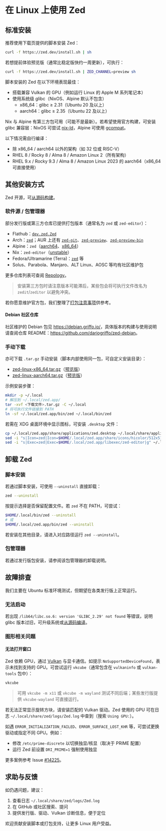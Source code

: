 # 在 Linux 上使用 Zed

## 标准安装

推荐使用下载页提供的脚本安装 Zed：

```sh
curl -f https://zed.dev/install.sh | sh
```

若想提前体验预览版（通常比稳定版快约一周更新），可执行：

```sh
curl -f https://zed.dev/install.sh | ZED_CHANNEL=preview sh
```

脚本安装的 Zed 在以下环境表现最佳：

- 搭载兼容 Vulkan 的 GPU（例如运行 Linux 的 Apple M 系列笔记本）
- 使用系统级 glibc（NixOS、Alpine 默认不包含）
  - x86_64：glibc ≥ 2.31（Ubuntu 20 及以上）
  - aarch64：glibc ≥ 2.35（Ubuntu 22 及以上）

Nix 与 Alpine 有第三方包可用（可能不是最新）。若希望使用官方构建，可安装 glibc 兼容层：NixOS 可尝试 [nix-ld](https://github.com/Mic92/nix-ld)，Alpine 可使用 [gcompat](https://wiki.alpinelinux.org/wiki/Running_glibc_programs)。

以下情况需自行编译：

- 除 x86_64 / aarch64 以外的架构（如 32 位或 RISC-V）
- RHEL 8 / Rocky 8 / Alma 8 / Amazon Linux 2（所有架构）
- RHEL 9.x / Rocky 9.3 / Alma 8 / Amazon Linux 2023 的 aarch64（x86_64 可直接使用）

## 其他安装方式

Zed 开源，可[从源码构建](./development/linux.md)。

### 软件源 / 包管理器

部分发行版或第三方仓库已提供打包版本（通常名为 `zed` 或 `zed-editor`）：

- Flathub：[`dev.zed.Zed`](https://flathub.org/apps/dev.zed.Zed)
- Arch：[`zed`](https://archlinux.org/packages/extra/x86_64/zed/)；AUR 上还有 [`zed-git`](https://aur.archlinux.org/packages/zed-git)、[`zed-preview`](https://aur.archlinux.org/packages/zed-preview)、[`zed-preview-bin`](https://aur.archlinux.org/packages/zed-preview-bin)
- Alpine：`zed`（[aarch64](https://pkgs.alpinelinux.org/package/edge/testing/aarch64/zed)、[x86_64](https://pkgs.alpinelinux.org/package/edge/testing/x86_64/zed)）
- Nix：`zed-editor`（[unstable](https://search.nixos.org/packages?channel=unstable&show=zed-editor)）
- Fedora/Ultramarine (Terra)：[`zed`](https://github.com/terrapkg/packages/tree/frawhide/anda/devs/zed/stable) 等
- Solus、Parabola、Manjaro、ALT Linux、AOSC 等均有社区维护包

更多仓库列表可查阅 [Repology](https://repology.org/project/zed-editor/versions)。

> 安装第三方包时请注意版本可能滞后，某些包会将可执行文件改名为 `zedit`/`zeditor` 以避免冲突。

若你愿意维护官方包，我们整理了[打包注意事项](./development/linux.md#notes-for-packaging-zed)供参考。

#### Debian 社区仓库

社区维护的 Debian 包见 <https://debian.griffo.io/>，具体版本的构建与使用说明请查阅仓库 README：<https://github.com/dariogriffo/zed-debian>。

### 手动下载

亦可下载 `.tar.gz` 手动安装（脚本内部使用同一包，可自定义安装目录）：

- [zed-linux-x86_64.tar.gz](https://zed.dev/api/releases/stable/latest/zed-linux-x86_64.tar.gz)（[预览版](https://zed.dev/api/releases/preview/latest/zed-linux-x86_64.tar.gz)）
- [zed-linux-aarch64.tar.gz](https://zed.dev/api/releases/stable/latest/zed-linux-aarch64.tar.gz)（[预览版](https://zed.dev/api/releases/preview/latest/zed-linux-aarch64.tar.gz)）

示例安装步骤：

```sh
mkdir -p ~/.local
# 解压到 ~/.local/zed.app/
tar -xvf <下载文件>.tar.gz -C ~/.local
# 将可执行文件链接到 PATH
ln -sf ~/.local/zed.app/bin/zed ~/.local/bin/zed
```

若需在 XDG 桌面环境中显示图标，可安装 `.desktop` 文件：

```sh
cp ~/.local/zed.app/share/applications/zed.desktop ~/.local/share/applications/dev.zed.Zed.desktop
sed -i "s|Icon=zed|Icon=$HOME/.local/zed.app/share/icons/hicolor/512x512/apps/zed.png|g" ~/.local/share/applications/dev.zed.Zed.desktop
sed -i "s|Exec=zed|Exec=$HOME/.local/zed.app/libexec/zed-editor|g" ~/.local/share/applications/dev.zed.Zed.desktop
```

## 卸载 Zed

### 脚本安装

若通过脚本安装，可使用 `--uninstall` 直接卸载：

```sh
zed --uninstall
```

按提示选择是否保留配置文件。若 `zed` 不在 PATH，可尝试：

```sh
$HOME/.local/bin/zed --uninstall
# 或
$HOME/.local/zed.app/bin/zed --uninstall
```

若安装在其他目录，请进入对应路径运行 `zed --uninstall`。

### 包管理器

若通过发行版包安装，请参阅该包管理器的卸载说明。

## 故障排查

我们主要在 Ubuntu 标准环境测试，但期望在各类发行版上正常运行。

### 无法启动

若出现 `/lib64/libc.so.6: version 'GLIBC_2.29' not found` 等错误，说明 glibc 版本过旧，可升级系统或[从源码编译](./development/linux.md)。

### 图形相关问题

#### 无法打开窗口

Zed 依赖 GPU，通过 [Vulkan](https://www.vulkan.org/) 与显卡通信。如提示 `NoSupportedDeviceFound`，表示未找到支持的 GPU。可尝试运行 `vkcube`（通常包含在 `vulkaninfo` 或 `vulkan-tools` 包中）：

```sh
vkcube
```

> 可用 `vkcube -m x11` 或 `vkcube -m wayland` 测试不同后端；某些发行版提供 `vkcube-wayland` 可直接运行。

若无法正常显示旋转方块，请安装匹配的 Vulkan 驱动。Zed 使用的 GPU 可在日志 `~/.local/share/zed/logs/Zed.log` 中查到（搜索 `Using GPU:`）。

如遇 `ERROR_INITIALIZATION_FAILED`、`ERROR_SURFACE_LOST_KHR` 等，可尝试更换驱动或指定不同 GPU。例如：

- 修改 `/etc/prime-discrete` 以切换独显/核显（取决于 PRIME 配置）
- 运行 Zed 前设置 `DRI_PRIME=1` 强制使用独显

更多案例参考 Issue [#14225](https://github.com/zed-industries/zed/issues/14225)。

## 求助与反馈

如仍遇问题，建议：

1. 查看日志 `~/.local/share/zed/logs/Zed.log`
2. 在 GitHub 或社区搜索、提问
3. 提供发行版、驱动、Vulkan 诊断信息，便于定位

欢迎贡献安装脚本或打包支持，让更多 Linux 用户受益。
